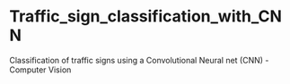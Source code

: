 # Traffic_sign_classification_with_CNN
Classification of traffic signs using a Convolutional Neural net (CNN) - Computer Vision
